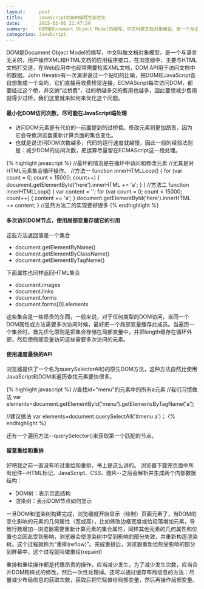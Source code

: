 ```yaml
---
layout:     post
title:      JavaScript的DOM编程性能优化
date:       2015-02-06 21:47:29
summary:    DOM是Document Object Model的缩写，中文叫做文档对象模型，是一个与语言无关的，用户操作XML和HTML文档的应用程序接口。在浏览器中，主要与HTML文档打交道，在Web应用中也经常需要检索XML文档，DOM API用于访问文档中的数据。John Hevatin有一次演讲说过一个贴切的比喻，把DOM和JavaScript各自想象成一个岛屿，它们直接用收费桥梁连接，ECMAScript每次访问DOM，都要经过这个桥，并交纳“过桥费”，过的桥越多交的费用也越多，因此要想减少费用就得少过桥，我们这里就来学习如何来优化这个问题......
categories: JavaScript
---
```


DOM是Document Object Model的缩写，中文叫做文档对象模型，是一个与语言无关的，用户操作XML和HTML文档的应用程序接口。在浏览器中，主要与HTML文档打交道，在Web应用中也经常需要检索XML文档，DOM API用于访问文档中的数据。John Hevatin有一次演讲说过一个贴切的比喻，把DOM和JavaScript各自想象成一个岛屿，它们直接用收费桥梁连接，ECMAScript每次访问DOM，都要经过这个桥，并交纳“过桥费”，过的桥越多交的费用也越多，因此要想减少费用就得少过桥，我们这里就来如何来优化这个问题。

#### 最小化DOM访问次数，尽可能在JavaScript端处理

 - 访问DOM元素是有代价的--前面提到的过桥费。修改元素则更加昂贵，因为它会导致浏览器重新计算页面的集合变化。
 - 也就是说访问DOM次数越多，代码的运行速度就越慢，因此一般的经验法则是：减少DOM的访问次数，把运算尽量留在ECMAScript这一段处理。

{% highlight javascript %} 
 //最坏的情况是在循环中访问和修改元素
 //尤其是对HTML元素集合循环操作。
 //方法一
 function innerHTMLLoop() {
    for (var count = 0; count < 15000; count++) {
        document.getElementById('here').innerHTML += 'a';
    }
 }
//方法二
function innerHTMLLoop() {
    var content = '';
    for (var count = 0; count < 15000; count++) {
        content += 'a';
    }
    document.getElementById('here').innerHTML += content;
}
//显然方法二的实现要好很多
{% endhighlight %}

#### 多次访问DOM节点，使用局部变量存储它的引用

这些方法返回值是一个集合  

 - document.getElementByName()
 - document.getElementByClassName()
 - document.getElementByTagName()

下面属性也同样返回HTML集合  

 - document.images 
 - document.links 
 - document.forms 
 - document.forms[0].elements 

这些集合是一些昂贵的东西，一般来说，对于任何类型的DOM访问，当同一个DOM属性或方法需要多次访问时候，最好把一个局部变量缓存此成员。<span class="orange">当遍历一个集合时，首先优化原则是把集合存储在局部变量中，并把length缓存在循环外部，然后使局部变量访问这些需要多次访问的元素。</span>

#### 使用速度最快的API
浏览器提供了一个名为<span class="orange">querySelectorAll()的原生DOM方法</span>，这种方法自然比使用JavaScript和DOM来遍历查找元素要快很多。

{% highlight javascript %}
//查找id="menu"的元素中的所有a元素
//我们习惯做法
var elements=document.getElementById('menu').getElementsByTagName('a');

//建议做法
var elements=document.querySelectAll('#menu a')；
{% endhighlight %}

还有一个遍历方法--<span class="orange">querySelector()</span>来获取第一个匹配的节点。

#### 留意重绘和重排

好吧我之前一直没有听过重绘和重排，书上是这么讲的。
浏览器下载完页面中所有组件--HTML标记、JavaScript、CSS、图片--之后会解析并生成两个内部数据结构：

 - DOM树：表示页面结构
 - 渲染树：表示DOM节点如何显示

一旦DOM和渲染树构建完成，浏览器就开始显示（绘制）页面元素了，当DOM的变化影响的元素的<span class="orange">几何属性（宽或高）</span>，比如修改边框宽度或给段落增加元素，导致行数增加--浏览器需要重新计算元素的集合属性，同样其他元素的几何属性和位置也会因此受到影响，浏览器会使渲染树中受到影响的部分失效，并重新构造渲染树。这个过程就称为“<span class="orange">重排(reflow)</span>”。完成重排后，浏览器重新绘制受影响的部分到屏幕中，这个过程就叫做<span class="orange">重绘(repaint)</span>

重排和重绘操作都是代缴昂贵的操作，应当减少发生，为了减少发生次数，应当合并DOM和样式的修改，然后一次性处理掉。还可以通过缓存布局信息的方法：尽量减少布局信息的获取次数，获取后把它赋值给局部变量，然后再操作局部变量。




